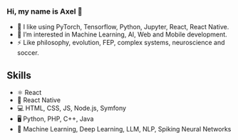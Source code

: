 ### Hi, my name is Axel 👋 
- 🌱 I like using PyTorch, Tensorflow, Python, Jupyter, React, React Native.
- 🤔 I’m interested in Machine Learning, AI, Web and Mobile development.
- ⚡  Like philosophy, evolution, FEP, complex systems, neuroscience and soccer.

## Skills 
* ⚛ React
* 📱 React Native
* 💻 HTML, CSS, JS, Node.js, Symfony
* 🖥 Python, PHP, C++, Java
* 🧮 Machine Learning, Deep Learning, LLM, NLP,  Spiking Neural Networks
